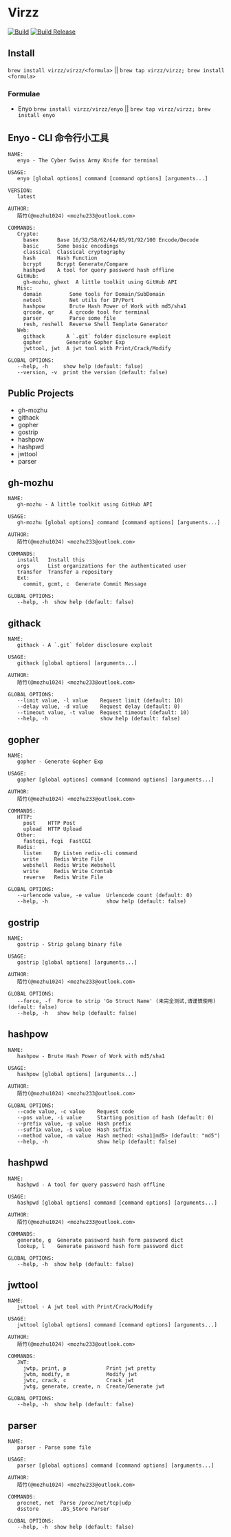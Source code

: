 # Virzz

[![Build](https://github.com/virzz/virzz/actions/workflows/virzz.yml/badge.svg)](https://github.com/virzz/virzz/actions/workflows/virzz.yml) [![Build Release](https://github.com/virzz/virzz/actions/workflows/virzz_release.yml/badge.svg)](https://github.com/virzz/virzz/actions/workflows/virzz_release.yml)

## Install

`brew install virzz/virzz/<formula>` || `brew tap virzz/virzz; brew install <formula>`

### Formulae

- Enyo `brew install virzz/virzz/enyo` || `brew tap virzz/virzz; brew install enyo`

## Enyo - CLI 命令行小工具

```
NAME:
   enyo - The Cyber Swiss Army Knife for terminal

USAGE:
   enyo [global options] command [command options] [arguments...]

VERSION:
   latest

AUTHOR:
   陌竹(@mozhu1024) <mozhu233@outlook.com>

COMMANDS:
   Crypto:
     basex      Base 16/32/58/62/64/85/91/92/100 Encode/Decode
     basic      Some basic encodings
     classical  Classical cryptography
     hash       Hash Function
     bcrypt     Bcrypt Generate/Compare
     hashpwd    A tool for query password hash offline
   GitHub:
     gh-mozhu, ghext  A little toolkit using GitHub API
   Misc:
     domain         Some tools for Domain/SubDomain
     netool         Net utils for IP/Port
     hashpow        Brute Hash Power of Work with md5/sha1
     qrcode, qr     A qrcode tool for terminal
     parser         Parse some file
     resh, reshell  Reverse Shell Template Generator
   Web:
     githack       A `.git` folder disclosure exploit
     gopher        Generate Gopher Exp
     jwttool, jwt  A jwt tool with Print/Crack/Modify

GLOBAL OPTIONS:
   --help, -h     show help (default: false)
   --version, -v  print the version (default: false)
```

## Public Projects

- gh-mozhu
- githack
- gopher
- gostrip
- hashpow
- hashpwd
- jwttool
- parser

## gh-mozhu

```
NAME:
   gh-mozhu - A little toolkit using GitHub API

USAGE:
   gh-mozhu [global options] command [command options] [arguments...]

AUTHOR:
   陌竹(@mozhu1024) <mozhu233@outlook.com>

COMMANDS:
   install   Install this
   orgs      List organizations for the authenticated user
   transfer  Transfer a repository
   Ext:
     commit, gcmt, c  Generate Commit Message

GLOBAL OPTIONS:
   --help, -h  show help (default: false)
```

## githack

```
NAME:
   githack - A `.git` folder disclosure exploit

USAGE:
   githack [global options] [arguments...]

AUTHOR:
   陌竹(@mozhu1024) <mozhu233@outlook.com>

GLOBAL OPTIONS:
   --limit value, -l value    Request limit (default: 10)
   --delay value, -d value    Request delay (default: 0)
   --timeout value, -t value  Request timeout (default: 10)
   --help, -h                 show help (default: false)
```

## gopher

```
NAME:
   gopher - Generate Gopher Exp

USAGE:
   gopher [global options] command [command options] [arguments...]

AUTHOR:
   陌竹(@mozhu1024) <mozhu233@outlook.com>

COMMANDS:
   HTTP:
     post    HTTP Post
     upload  HTTP Upload
   Other:
     fastcgi, fcgi  FastCGI
   Redis:
     listen    By Listen redis-cli command
     write     Redis Write File
     webshell  Redis Write Webshell
     write     Redis Write Crontab
     reverse   Redis Write File

GLOBAL OPTIONS:
   --urlencode value, -e value  Urlencode count (default: 0)
   --help, -h                   show help (default: false)
```

## gostrip

```
NAME:
   gostrip - Strip golang binary file

USAGE:
   gostrip [global options] [arguments...]

AUTHOR:
   陌竹(@mozhu1024) <mozhu233@outlook.com>

GLOBAL OPTIONS:
   --force, -f  Force to strip 'Go Struct Name' (未完全测试,请谨慎使用) (default: false)
   --help, -h   show help (default: false)
```

## hashpow

```
NAME:
   hashpow - Brute Hash Power of Work with md5/sha1

USAGE:
   hashpow [global options] [arguments...]

AUTHOR:
   陌竹(@mozhu1024) <mozhu233@outlook.com>

GLOBAL OPTIONS:
   --code value, -c value    Request code
   --pos value, -i value     Starting position of hash (default: 0)
   --prefix value, -p value  Hash prefix
   --suffix value, -s value  Hash suffix
   --method value, -m value  Hash method: <sha1|md5> (default: "md5")
   --help, -h                show help (default: false)
```

## hashpwd

```
NAME:
   hashpwd - A tool for query password hash offline

USAGE:
   hashpwd [global options] command [command options] [arguments...]

AUTHOR:
   陌竹(@mozhu1024) <mozhu233@outlook.com>

COMMANDS:
   generate, g  Generate password hash form password dict
   lookup, l    Generate password hash form password dict

GLOBAL OPTIONS:
   --help, -h  show help (default: false)
```

## jwttool

```
NAME:
   jwttool - A jwt tool with Print/Crack/Modify

USAGE:
   jwttool [global options] command [command options] [arguments...]

AUTHOR:
   陌竹(@mozhu1024) <mozhu233@outlook.com>

COMMANDS:
   JWT:
     jwtp, print, p             Print jwt pretty
     jwtm, modify, m            Modify jwt
     jwtc, crack, c             Crack jwt
     jwtg, generate, create, n  Create/Generate jwt

GLOBAL OPTIONS:
   --help, -h  show help (default: false)
```

## parser

```
NAME:
   parser - Parse some file

USAGE:
   parser [global options] command [command options] [arguments...]

AUTHOR:
   陌竹(@mozhu1024) <mozhu233@outlook.com>

COMMANDS:
   procnet, net  Parse /proc/net/tcp|udp
   dsstore       .DS_Store Parser

GLOBAL OPTIONS:
   --help, -h  show help (default: false)
```

